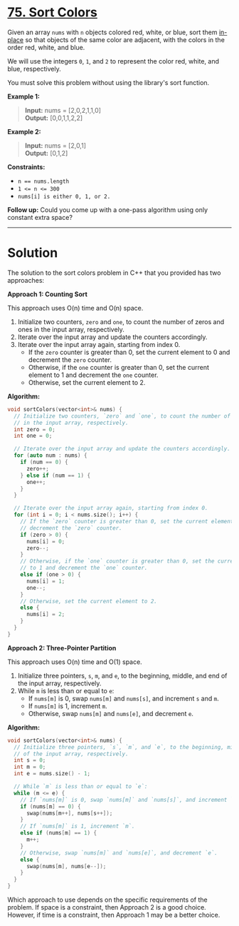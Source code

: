 # [75. Sort Colors](https://leetcode.com/problems/sort-colors/)

Given an array `nums` with `n` objects colored red, white, or blue, sort them [in-place](https://en.wikipedia.org/wiki/In-place_algorithm) so that objects of the same color are adjacent, with the colors in the order red, white, and blue.

We will use the integers `0`, `1`, and `2` to represent the color red, white, and blue, respectively.

You must solve this problem without using the library's sort function.


**Example 1:**

> **Input:** nums = [2,0,2,1,1,0]<br>
**Output:** [0,0,1,1,2,2]

**Example 2:**

> **Input:** nums = [2,0,1]<br>
**Output:** [0,1,2]
 

**Constraints:**

- `n == nums.length`
- `1 <= n <= 300`
- `nums[i] is either 0, 1, or 2.`
 

**Follow up:** Could you come up with a one-pass algorithm using only constant extra space?

---
# Solution

The solution to the sort colors problem in C++ that you provided has two approaches:

**Approach 1: Counting Sort**

This approach uses O(n) time and O(n) space.

1. Initialize two counters, `zero` and `one`, to count the number of zeros and ones in the input array, respectively.
2. Iterate over the input array and update the counters accordingly.
3. Iterate over the input array again, starting from index 0.
    * If the `zero` counter is greater than 0, set the current element to 0 and decrement the `zero` counter.
    * Otherwise, if the `one` counter is greater than 0, set the current element to 1 and decrement the `one` counter.
    * Otherwise, set the current element to 2.

**Algorithm:**

```c++
void sortColors(vector<int>& nums) {
  // Initialize two counters, `zero` and `one`, to count the number of zeros and ones
  // in the input array, respectively.
  int zero = 0;
  int one = 0;

  // Iterate over the input array and update the counters accordingly.
  for (auto num : nums) {
    if (num == 0) {
      zero++;
    } else if (num == 1) {
      one++;
    }
  }

  // Iterate over the input array again, starting from index 0.
  for (int i = 0; i < nums.size(); i++) {
    // If the `zero` counter is greater than 0, set the current element to 0 and
    // decrement the `zero` counter.
    if (zero > 0) {
      nums[i] = 0;
      zero--;
    }
    // Otherwise, if the `one` counter is greater than 0, set the current element
    // to 1 and decrement the `one` counter.
    else if (one > 0) {
      nums[i] = 1;
      one--;
    }
    // Otherwise, set the current element to 2.
    else {
      nums[i] = 2;
    }
  }
}
```

**Approach 2: Three-Pointer Partition**

This approach uses O(n) time and O(1) space.

1. Initialize three pointers, `s`, `m`, and `e`, to the beginning, middle, and end of the input array, respectively.
2. While `m` is less than or equal to `e`:
    * If `nums[m]` is 0, swap `nums[m]` and `nums[s]`, and increment `s` and `m`.
    * If `nums[m]` is 1, increment `m`.
    * Otherwise, swap `nums[m]` and `nums[e]`, and decrement `e`.

**Algorithm:**

```c++
void sortColors(vector<int>& nums) {
  // Initialize three pointers, `s`, `m`, and `e`, to the beginning, middle, and end
  // of the input array, respectively.
  int s = 0;
  int m = 0;
  int e = nums.size() - 1;

  // While `m` is less than or equal to `e`:
  while (m <= e) {
    // If `nums[m]` is 0, swap `nums[m]` and `nums[s]`, and increment `s` and `m`.
    if (nums[m] == 0) {
      swap(nums[m++], nums[s++]);
    }
    // If `nums[m]` is 1, increment `m`.
    else if (nums[m] == 1) {
      m++;
    }
    // Otherwise, swap `nums[m]` and `nums[e]`, and decrement `e`.
    else {
      swap(nums[m], nums[e--]);
    }
  }
}
```

Which approach to use depends on the specific requirements of the problem. If space is a constraint, then Approach 2 is a good choice. However, if time is a constraint, then Approach 1 may be a better choice.